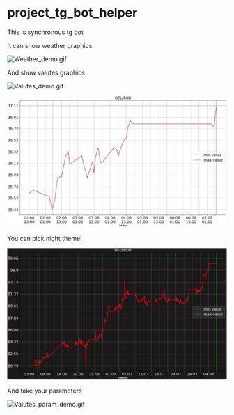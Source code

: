 # project_tg_bot_helper

This is synchronous tg bot

It can show weather graphics

![Weather_demo.gif](img/Weather_demo.gif)

And show valutes graphics

![Valutes_demo.gif](img/Valutes_demo.gif)

![Valutes_plot_demo.jpg](img/Valutes_plot_demo.jpg)

You can pick night theme!

![img/Valutes_night_theme_demo.jpg](img/Valutes_night_theme_demo.jpg)

And take your parameters

![Valutes_param_demo.gif](img/Valutes_param_demo.gif)

